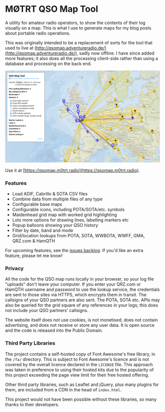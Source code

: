 # MØTRT QSO Map Tool

A utility for amateur radio operators, to show the contents of their log visually on a map. This is what I use to generate maps for my blog posts about portable radio operations.

This was originally intended to be a replacement of sorts for the tool that used to live at [http://qsomap.adventureradio.de/](http://qsomap.adventureradio.de/), sadly now offline. I have since added more features; it also does all the processing client-side rather than using a database and processing on the back end.

![Screenshot](/img/screenshot.png)

Use it at [https://qsomap.m0trt.radio](https://qsomap.m0trt.radio).

### Features

* Load ADIF, Cabrillo & SOTA CSV files
* Combine data from multiple files of any type
* Configurable base maps
* Configurable icons, including POTA/SOTA/etc. symbols
* Maidenhead grid map with worked grid highlighting
* Lots more options for drawing lines, labelling markers etc
* Popup balloons showing your QSO history
* Filter by date, band and mode
* Grid/location lookups from POTA, SOTA, WWBOTA, WWFF, GMA, QRZ.com & HamQTH

For upcoming features, see the [issues backlog](https://github.com/ianrenton/qsomap/issues). If you'd like an extra feature, please let me know!

### Privacy

All the code for the QSO map runs locally in your browser, so your log file "uploads" don't leave your computer. If you enter your QRZ.com or HamQTH username and password to use the lookup service, the credentials are sent to those sites via HTTPS, which encrypts them in transit. The callsigns of your QSO partners are also sent. The POTA, SOTA etc. APIs may also be queried for the grid square of any references in your logs; this does not include your QSO partners' callsigns.

The website itself does not use cookies, is not monetised, does not contain advertising, and does not receive or store any user data. It is open source and the code is released into the Public Domain.

### Third Party Libraries

The project contains a self-hosted copy of Font Awesome's free library, in the `/fa/` directory. This is subject to Font Awesome's licence and is not covered by the overall licence declared in the `LICENSE` file. This approach was taken in preference to using their hosted kits due to the popularity of this project exceeding the page view limit for their free hosted offering.

Other third party libraries, such as Leaflet and jQuery, plus many plugins for them, are included from a CDN in the head of `index.html`.

This project would not have been possible without these libraries, so many thanks to their developers.
